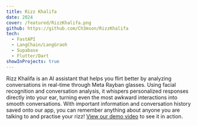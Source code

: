 ```yaml
---
title: Rizz Khalifa
date: 2024
cover: /featured/RizzKhalifa.png
github: https://github.com/Ch3mson/RizzKhalifa
tech:
  - FastAPI
  - LangChain/LangGraoh
  - Supabase
  - Flutter/Dart
showInProjects: true
---
```


Rizz Khalifa is an AI assistant that helps you flirt better by analyzing conversations in real-time through Meta Rayban glasses. Using facial recognition and conversation analysis, it whispers personalized responses directly into your ear, turning even the most awkward interactions into smooth conversations. With important information and conversation history saved onto our app, you can remember anything about anyone you are talking to and practise your rizz! [View our demo video](/rizzkhalifa/0317.mov) to see it in action.